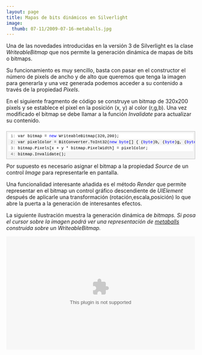 ```yaml
---
layout: page
title: Mapas de bits dinámicos en Silverlight
image:
  thumb: 07-11/2009-07-16-metaballs.jpg
---
```


Una de las novedades introducidas en la versión 3 de Silverlight es la clase <em>WriteableBitmap</em> que nos permite la generación dinámica de mapas de bits o bitmaps.

Su funcionamiento es muy sencillo, basta con pasar en el constructor el número de pixels de ancho y de alto que queremos que tenga la imagen para generarla y una vez generada podemos acceder a su contenido a través de la propiedad <em>Pixels</em>.

En el siguiente fragmento de código se construye un bitmap de 320x200 pixels y se establece el pixel en la posición (x, y) al color (r,g,b). Una vez modificado el bitmap se debe llamar a la función <em>Invalidate</em> para actualizar su contenido.
<div id="codeSnippetWrapper" style="text-align: left; line-height: 12pt; background-color: #f4f4f4; margin: 20px 0px 10px; width: 97.5%; font-family: 'Courier New', courier, monospace; direction: ltr; max-height: 200px; font-size: 8pt; overflow: auto; cursor: text; border: silver 1px solid; padding: 4px;">
<div id="codeSnippet" style="text-align: left; line-height: 12pt; background-color: #f4f4f4; width: 100%; font-family: 'Courier New', courier, monospace; direction: ltr; color: black; font-size: 8pt; overflow: visible; border-style: none; padding: 0px;">
<pre style="text-align: left; line-height: 12pt; background-color: white; margin: 0em; width: 100%; font-family: 'Courier New', courier, monospace; direction: ltr; color: black; font-size: 8pt; overflow: visible; border-style: none; padding: 0px;"><span id="lnum1" style="color: #606060;"> 1:</span> var bitmap = <span style="color: #0000ff;">new</span> WriteableBitmap(320,200);</pre>
<pre style="text-align: left; line-height: 12pt; background-color: #f4f4f4; margin: 0em; width: 100%; font-family: 'Courier New', courier, monospace; direction: ltr; color: black; font-size: 8pt; overflow: visible; border-style: none; padding: 0px;"><span id="lnum2" style="color: #606060;"> 2:</span> var pixelColor = BitConverter.ToInt32(<span style="color: #0000ff;">new</span> <span style="color: #0000ff;">byte</span>[] { (<span style="color: #0000ff;">byte</span>)b, (<span style="color: #0000ff;">byte</span>)g, (<span style="color: #0000ff;">byte</span>)r, 255 }, 0)</pre>
<pre style="text-align: left; line-height: 12pt; background-color: white; margin: 0em; width: 100%; font-family: 'Courier New', courier, monospace; direction: ltr; color: black; font-size: 8pt; overflow: visible; border-style: none; padding: 0px;"><span id="lnum3" style="color: #606060;"> 3:</span> bitmap.Pixels[x + y * bitmap.PixelWidth] = pixelColor;</pre>
<pre style="text-align: left; line-height: 12pt; background-color: #f4f4f4; margin: 0em; width: 100%; font-family: 'Courier New', courier, monospace; direction: ltr; color: black; font-size: 8pt; overflow: visible; border-style: none; padding: 0px;"><span id="lnum4" style="color: #606060;"> 4:</span> bitmap.Invalidate();</pre>
</div>
</div>
Por supuesto es necesario asignar el bitmap a la propiedad <em>Source</em> de un control <em>Image</em> para representarle en pantalla.

Una funcionalidad interesante añadida es el método <em>Render</em> que permite representar en el bitmap un control gráfico descendiente de <em>UIElement</em> después de aplicarle una transformación (rotación,escala,posición) lo que abre la puerta a la generación de interesantes efectos.

La siguiente ilustración muestra la generación dinámica de <em>bitmaps. Si posa el cursor sobre la imagen podrá ver una representación de </em><a href="http://es.wikipedia.org/wiki/Metaball" target="_blank"><em>metaballs</em></a><em> construida sobre un WriteableBitmap.</em>

<object width="500" height="300"
    data="data:application/x-silverlight-2," 
    type="application/x-silverlight-2" >
    <param name="source" value="{{ site.baseurl }}/files/2009-07-metaballs.xap"/>
</object>